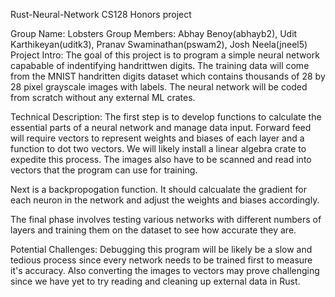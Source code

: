 Rust-Neural-Network
CS128 Honors project

Group Name: Lobsters
Group Members: Abhay Benoy(abhayb2), Udit Karthikeyan(uditk3), Pranav Swaminathan(pswam2), Josh Neela(jneel5)
Project Intro:
The goal of this project is to program a simple neural network capabable of indentifying handrittwen digits. The training data will come from the MNIST handritten digits dataset which contains thousands of 28 by 28 pixel grayscale images with labels. The neural network will be coded from scratch without any external ML crates.

Technical Description:
The first step is to develop functions to calculate the essential parts of a neural network and manage data input. Forward feed will require vectors to represent weights and biases of each layer and a function to dot two vectors. We will likely install a linear algebra crate to expedite this process. The images also have to be scanned and read into vectors that the program can use for training.

Next is a backpropogation function. It should calcualate the gradient for each neuron in the network and adjust the weights and biases accordingly.

The final phase involves testing various networks with different numbers of layers and training them on the dataset to see how accurate they are.

Potential Challenges:
Debugging this program will be likely be a slow and tedious process since every network needs to be trained first to measure it's accuracy. Also converting the images to vectors may prove challenging since we have yet to try reading and cleaning up external data in Rust.
